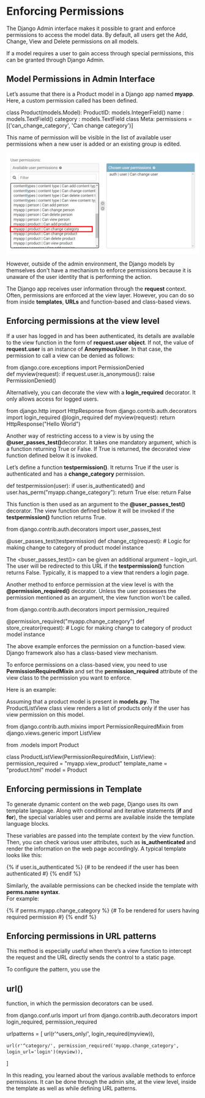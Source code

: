 <h1>Enforcing Permissions</h1>

The Django Admin interface makes it possible to grant and enforce permissions to access the model data. By default, all users get the Add, Change, View and Delete permissions on all models.

If a model requires a user to gain access through special permissions, this can be granted through Django Admin.

<h2>Model Permissions in Admin Interface</h2>
Let’s assume that there is a Product model in a Django app named <b>myapp</b>. Here, a custom permission called <bchange_category> has been defined.

class Product(models.Model): 
    ProductID: models.IntegerField() 
    name : models.TextField() 
    category : models.TextField 
    class Meta: 
        permissions = [('can_change_category', 'Can change category')] 

This name of permission will be visible in the list of available user permissions when a new user is added or an existing group is edited.  

<img src='EP1.png'>

However, outside of the admin environment, the Django models by themselves don't have a mechanism to enforce permissions because it is unaware of the user identity that is performing the action.

The Django app receives user information through the <b>request </b> context. Often, permissions are enforced at the view layer. However, you can do so from inside <b>templates</b>, <b>URLs</b> and function-based and class-based views.

<h2>Enforcing permissions at the view level</h2>
If a user has logged in and has been authenticated, its details are available to the view function in the form of <b>request.user object</b>. If not, the value of <b>request.user</b> is an instance of <b>AnonymousUser</b>. In that case, the permission to call a view can be denied as follows:

from django.core.exceptions import PermissionDenied  
def myview(request): 
    if request.user.is_anonymous(): 
        raise PermissionDenied() 

Alternatively, you can decorate the view with a <b>login_required</b> decorator. It only allows access for logged users.   

from django.http import HttpResponse 
from django.contrib.auth.decorators import login_required 
 @login_required 
def myview(request): 
    return HttpResponse("Hello World") 

Another way of restricting access to a view is by using the <b>@user_passes_test()</b>decorator. It takes one mandatory argument, which is a function returning True or False. If True is returned, the decorated view function defined below it is invoked.

Let’s define a function <b>testpermission()</b>. It returns True if the user is authenticated and has a <b>change_category</b> permission.

def testpermission(user): 
    if user.is_authenticated() and user.has_perm("myapp.change_category"): 
        return True 
    else: 
        return False 

This function is then used as an argument to the <b>@user_passes_test()</b> decorator. The view function defined below it will be invoked if the <b>testpermission()</b> function returns True. 

from django.contrib.auth.decorators import user_passes_test 

@user_passes_test(testpermission) 
def change_ctg(request): 
    # Logic for making change to category of product model instance

The <buser_passes_test()> can be given an additional argument – login_url. The user will be redirected to this URL if the <b>testpermission()</b> function returns False. Typically, it is mapped to a view that renders a login page.

Another method to enforce permission at the view level is with the <b>@permission_required()</b> decorator. Unless the user possesses the permission mentioned as an argument, the view function won’t be called.

from django.contrib.auth.decorators import permission_required 

@permission_required("myapp.change_category") 
def store_creator(request): 
    # Logic for making change to category of product model instance    

The above example enforces the permission on a function-based view. Django framework also has a class-based view mechanism. 

To enforce permissions on a class-based view, you need to use <b>PermissionRequiredMixin</b> and set the <b>permission_required</b> attribute of the view class to the permission you want to enforce.

Here is an example:

Assuming that a product model is present in <b>models.py</b>. The ProductListView class view renders a list of products only if the user has view permission on this model.

from django.contrib.auth.mixins import PermissionRequiredMixin 
from django.views.generic import ListView 

from .models import Product 

class ProductListView(PermissionRequiredMixin, ListView): 
    permission_required = "myapp.view_product" 
    template_name = "product.html" 
    model = Product

<h2>Enforcing permissions in Template</h2>
To generate dynamic content on the web page, Django uses its own template language. Along with conditional and iterative statements (<b>if</b> and <b>for</b>), the special variables user and perms are available inside the template language blocks. 

These variables are passed into the template context by the view function. Then, you can check various user attributes, such as <b>is_authenticated </b>and render the information on the web page accordingly. A typical template looks like this:

<html> 
<body> 
{% if user.is_authenticated %} 
         {#  to be rendeed if the user has been authenticated  #} 
    {% endif %}	 
<body> 
</html>

Similarly, the available permissions can be checked inside the template with <b>perms.name syntax</b>.  
For example:

<html> 
<body> 
{% if perms.myapp.change_category %} 
  {#  To be rendered for users having required permission #} 
   {% endif %} 
<body> 
</html>

<h2>Enforcing permissions in URL patterns</h2>
This method is especially useful when there’s a view function to intercept the request and the URL directly sends the control to a static page. 

To configure the pattern, you use the <h2>url()</h2> function, in which the permission decorators can be used.

from django.conf.urls import url 
from django.contrib.auth.decorators import login_required, permission_required 

urlpatterns = [ 
    url(r'^users_only/', login_required(myview)), 

    url(r'^category/', permission_required('myapp.change_category', login_url='login')(myview)), 
] 

In this reading, you learned about the various available methods to enforce permissions. It can be done through the admin site, at the view level, inside the template as well as while defining URL patterns. 